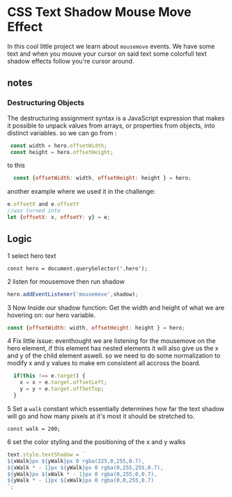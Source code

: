 # CSS Text Shadow Mouse Move Effect

In this cool little project we learn about `mousemove` events. We have some text and when you mouve your cursor on said text some colorfull text shadow effects follow you're cursor around. 

## notes

### Destructuring Objects

The destructuring assignment syntax is a JavaScript expression that makes it possible to unpack values from arrays, or properties from objects, into distinct variables.
so we can go from :
```javascript
 const width = hero.offsetWidth;
 const height = hero.offsetHeight;
```
to this 
```javascript
  const {offsetWidth: width, offsetHeight: height } = hero;

```
 another example where we used it in the challenge: 
 
 ```javascript
 e.offsetX and e.offsetY 
 //was turned into
 let {offsetX: x, offsetY: y} = e;
 ```

## Logic

1 select hero text
```javscript
const hero = document.querySelector('.hero');
```

2 listen for mousemove then run shadow
```javascript
hero.addEventListener('mousemove',shadow);
```

3 Now Inside our shadow function: Get the width and height of what we are hovering on: our hero variable.
```javascript
const {offsetWidth: width, offsetHeight: height } = hero;
```

4 Fix little issue: eventhought we are listening for the mousemove on the hero element, if this element has nested elements it will also give us the x and y of the child element aswell. so we need to do some normalization to modify x and y values to make em consistent all accross the board.

```javascript
  if(this !== e.target) {
    x = x + e.target.offsetLeft;
    y = y + e.target.offSetTop;
  }
```
5 Set a `walk` constant which essentially determines how far the text shadow will go and how many pixels at it's most it should be stretched to.
```javscript
const walk = 200;
```
6 set the color styling and the positioning of the x and y walks
 ```javascript
 text.style.textShadow = `
 ${xWalk}px ${yWalk}px 0 rgba(225,0,255,0.7),
 ${xWalk * - 1}px ${yWalk}px 0 rgba(0,255,255,0.7),
 ${yWalk}px ${xWalk * - 1}px 0 rgba(0,255,0,0.7),
 ${yWalk * - 1}px ${xWalk}px 0 rgba(0,0,255,0.7)
 `;
 ```
